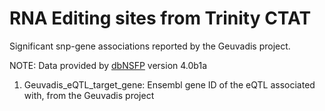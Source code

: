 # RNA Editing sites from Trinity CTAT 


Significant snp-gene associations reported by the Geuvadis project. 

NOTE: Data provided by [dbNSFP](https://sites.google.com/site/jpopgen/dbNSFP) version 4.0b1a

1. Geuvadis_eQTL_target_gene: Ensembl gene ID of the eQTL associated with, from the Geuvadis project
